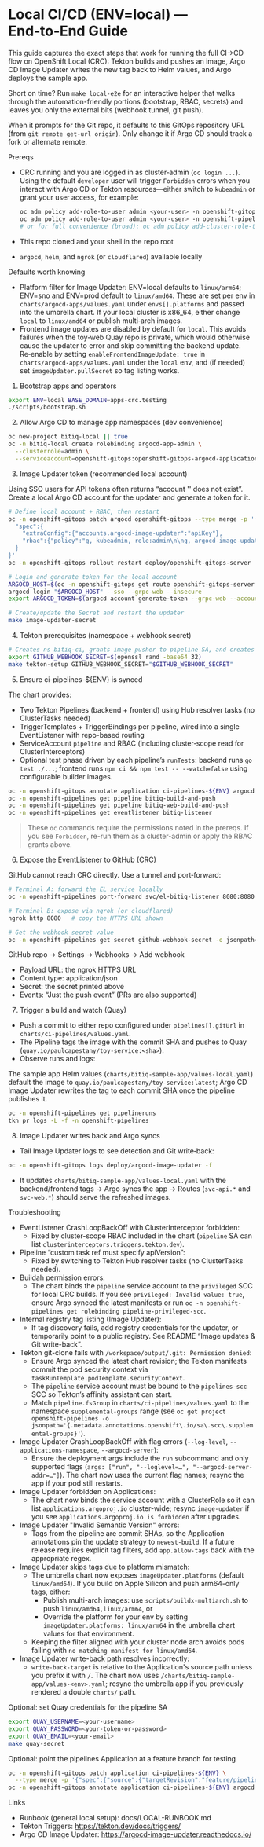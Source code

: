 # Local CI/CD (ENV=local) — End‑to‑End Guide

This guide captures the exact steps that work for running the full CI→CD flow on OpenShift Local (CRC): Tekton builds and pushes an image, Argo CD Image Updater writes the new tag back to Helm values, and Argo deploys the sample app.

Short on time? Run `make local-e2e` for an interactive helper that walks through the automation-friendly portions (bootstrap, RBAC, secrets) and leaves you only the external bits (webhook tunnel, git push).

When it prompts for the Git repo, it defaults to this GitOps repository URL (from `git remote get-url origin`). Only change it if Argo CD should track a fork or alternate remote.

Prereqs

- CRC running and you are logged in as cluster‑admin (`oc login ...`). Using the default `developer` user will trigger `Forbidden` errors when you interact with Argo CD or Tekton resources—either switch to `kubeadmin` or grant your user access, for example:

  ```bash
  oc adm policy add-role-to-user admin <your-user> -n openshift-gitops
  oc adm policy add-role-to-user admin <your-user> -n openshift-pipelines
  # or for full convenience (broad): oc adm policy add-cluster-role-to-user cluster-admin <your-user>
  ```

- This repo cloned and your shell in the repo root
- `argocd`, `helm`, and `ngrok` (or `cloudflared`) available locally

Defaults worth knowing

- Platform filter for Image Updater: ENV=local defaults to `linux/arm64`; ENV=sno and ENV=prod default to `linux/amd64`. These are set per env in `charts/argocd-apps/values.yaml` under `envs[].platforms` and passed into the umbrella chart. If your local cluster is x86_64, either change `local` to `linux/amd64` or publish multi‑arch images.
- Frontend image updates are disabled by default for `local`. This avoids failures when the toy‑web Quay repo is private, which would otherwise cause the updater to error and skip committing the backend update. Re‑enable by setting `enableFrontendImageUpdate: true` in `charts/argocd-apps/values.yaml` under the `local` env, and (if needed) set `imageUpdater.pullSecret` so tag listing works.

1) Bootstrap apps and operators

```bash
export ENV=local BASE_DOMAIN=apps-crc.testing
./scripts/bootstrap.sh
```

2) Allow Argo CD to manage app namespaces (dev convenience)

```bash
oc new-project bitiq-local || true
oc -n bitiq-local create rolebinding argocd-app-admin \
  --clusterrole=admin \
  --serviceaccount=openshift-gitops:openshift-gitops-argocd-application-controller || true
```

3) Image Updater token (recommended local account)

Using SSO users for API tokens often returns “account '<user>' does not exist”. Create a local Argo CD account for the updater and generate a token for it.

```bash
# Define local account + RBAC, then restart
oc -n openshift-gitops patch argocd openshift-gitops --type merge -p '{
  "spec":{
    "extraConfig":{"accounts.argocd-image-updater":"apiKey"},
    "rbac":{"policy":"g, kubeadmin, role:admin\n\ng, argocd-image-updater, role:admin\n\np, role:admin, *, *, *, allow\n","scopes":"[groups, sub, preferred_username, email]"}
  }
}'
oc -n openshift-gitops rollout restart deploy/openshift-gitops-server

# Login and generate token for the local account
ARGOCD_HOST=$(oc -n openshift-gitops get route openshift-gitops-server -o jsonpath='{.spec.host}')
argocd login "$ARGOCD_HOST" --sso --grpc-web --insecure
export ARGOCD_TOKEN=$(argocd account generate-token --grpc-web --account argocd-image-updater)

# Create/update the Secret and restart the updater
make image-updater-secret
```

4) Tekton prerequisites (namespace + webhook secret)

```bash
# Creates ns bitiq-ci, grants image pusher to pipeline SA, and creates the webhook secret
export GITHUB_WEBHOOK_SECRET=$(openssl rand -base64 32)
make tekton-setup GITHUB_WEBHOOK_SECRET="$GITHUB_WEBHOOK_SECRET"
```

5) Ensure ci-pipelines-${ENV} is synced

The chart provides:
- Two Tekton Pipelines (backend + frontend) using Hub resolver tasks (no ClusterTasks needed)
- TriggerTemplates + TriggerBindings per pipeline, wired into a single EventListener with repo-based routing
- ServiceAccount `pipeline` and RBAC (including cluster‑scope read for ClusterInterceptors)
- Optional test phase driven by each pipeline’s `runTests`: backend runs `go test ./...`; frontend runs `npm ci && npm test -- --watch=false` using configurable builder images.

```bash
oc -n openshift-gitops annotate application ci-pipelines-${ENV} argocd.argoproj.io/refresh=hard --overwrite
oc -n openshift-pipelines get pipeline bitiq-build-and-push
oc -n openshift-pipelines get pipeline bitiq-web-build-and-push
oc -n openshift-pipelines get eventlistener bitiq-listener
```

> These `oc` commands require the permissions noted in the prereqs. If you see `Forbidden`, re-run them as a cluster-admin or apply the RBAC grants above.

6) Expose the EventListener to GitHub (CRC)

GitHub cannot reach CRC directly. Use a tunnel and port‑forward:

```bash
# Terminal A: forward the EL service locally
oc -n openshift-pipelines port-forward svc/el-bitiq-listener 8080:8080

# Terminal B: expose via ngrok (or cloudflared)
ngrok http 8080   # copy the HTTPS URL shown

# Get the webhook secret value
oc -n openshift-pipelines get secret github-webhook-secret -o jsonpath='{.data.secretToken}' | base64 -d; echo
```

GitHub repo → Settings → Webhooks → Add webhook
- Payload URL: the ngrok HTTPS URL
- Content type: application/json
- Secret: the secret printed above
- Events: “Just the push event” (PRs are also supported)

7) Trigger a build and watch (Quay)

- Push a commit to either repo configured under `pipelines[].gitUrl` in `charts/ci-pipelines/values.yaml`.
- The Pipeline tags the image with the commit SHA and pushes to Quay (`quay.io/paulcapestany/toy-service:<sha>`).
- Observe runs and logs:

The sample app Helm values (`charts/bitiq-sample-app/values-local.yaml`) default the image to `quay.io/paulcapestany/toy-service:latest`; Argo CD Image Updater rewrites the tag to each commit SHA once the pipeline publishes it.

```bash
oc -n openshift-pipelines get pipelineruns
tkn pr logs -L -f -n openshift-pipelines
```

8) Image Updater writes back and Argo syncs

- Tail Image Updater logs to see detection and Git write‑back:

```bash
oc -n openshift-gitops logs deploy/argocd-image-updater -f
```

- It updates `charts/bitiq-sample-app/values-local.yaml` with the backend/frontend tags → Argo syncs the app → Routes (`svc-api.*` and `svc-web.*`) should serve the refreshed images.

Troubleshooting

- EventListener CrashLoopBackOff with ClusterInterceptor forbidden:
  - Fixed by cluster-scope RBAC included in the chart (`pipeline` SA can list `clusterinterceptors.triggers.tekton.dev`).
- Pipeline “custom task ref must specify apiVersion”:
  - Fixed by switching to Tekton Hub resolver tasks (no ClusterTasks needed).
- Buildah permission errors:
  - The chart binds the `pipeline` service account to the `privileged` SCC for local CRC builds. If you see `privileged: Invalid value: true`, ensure Argo synced the latest manifests or run `oc -n openshift-pipelines get rolebinding pipeline-privileged-scc`.
- Internal registry tag listing (Image Updater):
  - If tag discovery fails, add registry credentials for the updater, or temporarily point to a public registry. See README “Image updates & Git write-back”.
- Tekton git-clone fails with `/workspace/output/.git: Permission denied`:
  - Ensure Argo synced the latest chart revision; the Tekton manifests commit the pod security context via `taskRunTemplate.podTemplate.securityContext`.
  - The `pipeline` service account must be bound to the `pipelines-scc` SCC so Tekton’s affinity assistant can start.
  - Match `pipeline.fsGroup` in `charts/ci-pipelines/values.yaml` to the namespace `supplemental-groups` range (see `oc get project openshift-pipelines -o jsonpath='{.metadata.annotations.openshift\.io/sa\.scc\.supplemental-groups}'`).
- Image Updater CrashLoopBackOff with flag errors (`--log-level`, `--applications-namespace`, `--argocd-server`):
  - Ensure the deployment args include the `run` subcommand and only supported flags (`args: ["run", "--loglevel=…", "--argocd-server-addr=…"]`). The chart now uses the current flag names; resync the app if your pod still restarts.
- Image Updater forbidden on Applications:
  - The chart now binds the service account with a ClusterRole so it can list `applications.argoproj.io` cluster-wide; resync `image-updater` if you see `applications.argoproj.io is forbidden` after upgrades.
- Image Updater "Invalid Semantic Version" errors:
  - Tags from the pipeline are commit SHAs, so the Application annotations pin the update strategy to `newest-build`. If a future release requires explicit tag filters, add `app.allow-tags` back with the appropriate regex.
- Image Updater skips tags due to platform mismatch:
  - The umbrella chart now exposes `imageUpdater.platforms` (default `linux/amd64`). If you build on Apple Silicon and push arm64-only tags, either:
    - Publish multi-arch images: use `scripts/buildx-multiarch.sh` to push `linux/amd64,linux/arm64`, or
    - Override the platform for your env by setting `imageUpdater.platforms: linux/arm64` in the umbrella chart values for that environment.
  - Keeping the filter aligned with your cluster node arch avoids pods failing with `no matching manifest for linux/amd64`.
- Image Updater write-back path resolves incorrectly:
  - `write-back-target` is relative to the Application's source path unless you prefix it with `/`. The chart now uses `/charts/bitiq-sample-app/values-<env>.yaml`; resync the umbrella app if you previously rendered a double `charts/` path.

Optional: set Quay credentials for the pipeline SA

```bash
export QUAY_USERNAME=<your-username>
export QUAY_PASSWORD=<your-token-or-password>
export QUAY_EMAIL=<your-email>
make quay-secret
```

Optional: point the pipelines Application at a feature branch for testing

```bash
oc -n openshift-gitops patch application ci-pipelines-${ENV} \
  --type merge -p '{"spec":{"source":{"targetRevision":"feature/pipelines-updates"}}}'
oc -n openshift-gitops annotate application ci-pipelines-${ENV} argocd.argoproj.io/refresh=hard --overwrite
```

Links

- Runbook (general local setup): docs/LOCAL-RUNBOOK.md
- Tekton Triggers: https://tekton.dev/docs/triggers/
- Argo CD Image Updater: https://argocd-image-updater.readthedocs.io/
